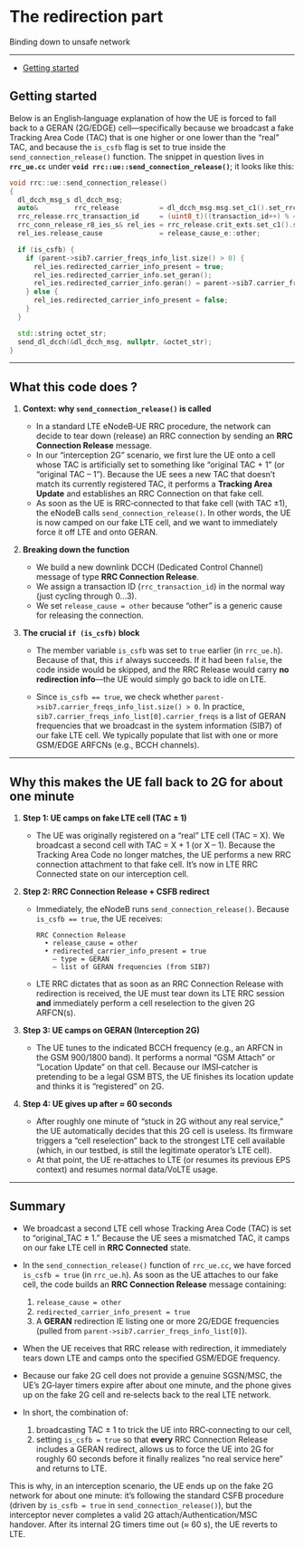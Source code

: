 # The redirection part

Binding down to unsafe network

---------------
	

<!-- MarkdownTOC -->

- [Getting started](#getting-started)

<!-- /MarkdownTOC -->

## Getting started

Below is an English‐language explanation of how the UE is forced to fall back to a GERAN (2G/EDGE) cell—specifically because we broadcast a fake Tracking Area Code (TAC) that is one higher or one lower than the “real” TAC, and because the `is_csfb` flag is set to true inside the `send_connection_release()` function. The snippet in question lives in **`rrc_ue.cc`** under **`void rrc::ue::send_connection_release()`**; it looks like this:

```cpp
void rrc::ue::send_connection_release()
{
  dl_dcch_msg_s dl_dcch_msg;
  auto&         rrc_release          = dl_dcch_msg.msg.set_c1().set_rrc_conn_release();
  rrc_release.rrc_transaction_id     = (uint8_t)((transaction_id++) % 4);
  rrc_conn_release_r8_ies_s& rel_ies = rrc_release.crit_exts.set_c1().set_rrc_conn_release_r8();
  rel_ies.release_cause              = release_cause_e::other;

  if (is_csfb) {
    if (parent->sib7.carrier_freqs_info_list.size() > 0) {
      rel_ies.redirected_carrier_info_present = true;
      rel_ies.redirected_carrier_info.set_geran();
      rel_ies.redirected_carrier_info.geran() = parent->sib7.carrier_freqs_info_list[0].carrier_freqs;
    } else {
      rel_ies.redirected_carrier_info_present = false;
    }
  }

  std::string octet_str;
  send_dl_dcch(&dl_dcch_msg, nullptr, &octet_str);
}
```

---

## What this code does ?

1. **Context: why `send_connection_release()` is called**

   * In a standard LTE eNodeB‐UE RRC procedure, the network can decide to tear down (release) an RRC connection by sending an **RRC Connection Release** message.
   * In our “interception 2G” scenario, we first lure the UE onto a cell whose TAC is artificially set to something like “original TAC + 1” (or “original TAC – 1”). Because the UE sees a new TAC that doesn’t match its currently registered TAC, it performs a **Tracking Area Update** and establishes an RRC Connection on that fake cell.
   * As soon as the UE is RRC‐connected to that fake cell (with TAC ±1), the eNodeB calls `send_connection_release()`. In other words, the UE is now camped on our fake LTE cell, and we want to immediately force it off LTE and onto GERAN.

2. **Breaking down the function**

   * We build a new downlink DCCH (Dedicated Control Channel) message of type **RRC Connection Release**.
   * We assign a transaction ID (`rrc_transaction_id`) in the normal way (just cycling through 0…3).
   * We set `release_cause = other` because “other” is a generic cause for releasing the connection.

3. **The crucial `if (is_csfb)` block**

   * The member variable `is_csfb` was set to `true` earlier (in `rrc_ue.h`). Because of that, this `if` always succeeds. If it had been `false`, the code inside would be skipped, and the RRC Release would carry **no redirection info**—the UE would simply go back to idle on LTE.

   * Since `is_csfb == true`, we check whether `parent->sib7.carrier_freqs_info_list.size() > 0`. In practice, `sib7.carrier_freqs_info_list[0].carrier_freqs` is a list of GERAN frequencies that we broadcast in the system information (SIB7) of our fake LTE cell. We typically populate that list with one or more GSM/EDGE ARFCNs (e.g., BCCH channels).

---

## Why this makes the UE fall back to 2G for about one minute

1. **Step 1: UE camps on fake LTE cell (TAC ± 1)**

   * The UE was originally registered on a “real” LTE cell (TAC = X). We broadcast a second cell with TAC = X + 1 (or X – 1). Because the Tracking Area Code no longer matches, the UE performs a new RRC connection attachment to that fake cell. It’s now in LTE RRC Connected state on our interception cell.

2. **Step 2: RRC Connection Release + CSFB redirect**

   * Immediately, the eNodeB runs `send_connection_release()`. Because `is_csfb == true`, the UE receives:

     ```
     RRC Connection Release
       • release_cause = other
       • redirected_carrier_info_present = true
         – type = GERAN
         – list of GERAN frequencies (from SIB7)
     ```
   * LTE RRC dictates that as soon as an RRC Connection Release with redirection is received, the UE must tear down its LTE RRC session **and** immediately perform a cell reselection to the given 2G ARFCN(s).

3. **Step 3: UE camps on GERAN (Interception 2G)**

   * The UE tunes to the indicated BCCH frequency (e.g., an ARFCN in the GSM 900/1800 band). It performs a normal “GSM Attach” or “Location Update” on that cell. Because our IMSI‐catcher is pretending to be a legal GSM BTS, the UE finishes its location update and thinks it is “registered” on 2G.


4. **Step 4: UE gives up after ≈ 60 seconds**

   * After roughly one minute of “stuck in 2G without any real service,” the UE automatically decides that this 2G cell is useless. Its firmware triggers a “cell reselection” back to the strongest LTE cell available (which, in our testbed, is still the legitimate operator’s LTE cell).
   * At that point, the UE re‐attaches to LTE (or resumes its previous EPS context) and resumes normal data/VoLTE usage.

---

## Summary

* We broadcast a second LTE cell whose Tracking Area Code (TAC) is set to “original\_TAC ± 1.” Because the UE sees a mismatched TAC, it camps on our fake LTE cell in **RRC Connected** state.

* In the `send_connection_release()` function of `rrc_ue.cc`, we have forced `is_csfb = true` (in `rrc_ue.h`). As soon as the UE attaches to our fake cell, the code builds an **RRC Connection Release** message containing:

  1. `release_cause = other`
  2. `redirected_carrier_info_present = true`
  3. A **GERAN** redirection IE listing one or more 2G/EDGE frequencies (pulled from `parent->sib7.carrier_freqs_info_list[0]`).

* When the UE receives that RRC release with redirection, it immediately tears down LTE and camps onto the specified GSM/EDGE frequency.

* Because our fake 2G cell does not provide a genuine SGSN/MSC, the UE’s 2G‐layer timers expire after about one minute, and the phone gives up on the fake 2G cell and re‐selects back to the real LTE network.

* In short, the combination of:

  1. broadcasting TAC ± 1 to trick the UE into RRC‐connecting to our cell,
  2. setting `is_csfb = true` so that **every** RRC Connection Release includes a GERAN redirect,
     allows us to force the UE into 2G for roughly 60 seconds before it finally realizes “no real service here” and returns to LTE.

This is why, in an interception scenario, the UE ends up on the fake 2G network for about one minute: it’s following the standard CSFB procedure (driven by `is_csfb = true` in `send_connection_release()`), but the interceptor never completes a valid 2G attach/Authentication/MSC handover. After its internal 2G timers time out (≈ 60 s), the UE reverts to LTE.

